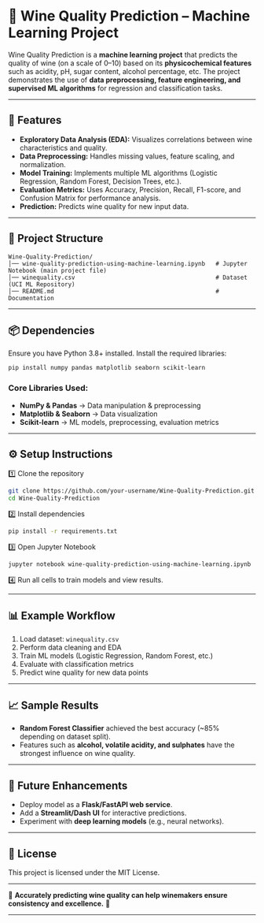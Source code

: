 # 🍷 Wine Quality Prediction – Machine Learning Project

Wine Quality Prediction is a **machine learning project** that predicts the quality of wine (on a scale of 0–10) based on its **physicochemical features** such as acidity, pH, sugar content, alcohol percentage, etc. The project demonstrates the use of **data preprocessing, feature engineering, and supervised ML algorithms** for regression and classification tasks.

---

## 🌟 Features

* **Exploratory Data Analysis (EDA):** Visualizes correlations between wine characteristics and quality.
* **Data Preprocessing:** Handles missing values, feature scaling, and normalization.
* **Model Training:** Implements multiple ML algorithms (Logistic Regression, Random Forest, Decision Trees, etc.).
* **Evaluation Metrics:** Uses Accuracy, Precision, Recall, F1-score, and Confusion Matrix for performance analysis.
* **Prediction:** Predicts wine quality for new input data.

---

## 📂 Project Structure

```
Wine-Quality-Prediction/
│── wine-quality-prediction-using-machine-learning.ipynb   # Jupyter Notebook (main project file)
│── winequality.csv                                        # Dataset (UCI ML Repository)
│── README.md                                              # Documentation
```

---

## 📦 Dependencies

Ensure you have Python 3.8+ installed. Install the required libraries:

```bash
pip install numpy pandas matplotlib seaborn scikit-learn
```

### Core Libraries Used:

* **NumPy & Pandas** → Data manipulation & preprocessing
* **Matplotlib & Seaborn** → Data visualization
* **Scikit-learn** → ML models, preprocessing, evaluation metrics

---

## ⚙️ Setup Instructions

1️⃣ Clone the repository

```bash
git clone https://github.com/your-username/Wine-Quality-Prediction.git
cd Wine-Quality-Prediction
```

2️⃣ Install dependencies

```bash
pip install -r requirements.txt
```

3️⃣ Open Jupyter Notebook

```bash
jupyter notebook wine-quality-prediction-using-machine-learning.ipynb
```

4️⃣ Run all cells to train models and view results.

---

## 📊 Example Workflow

1. Load dataset: `winequality.csv`
2. Perform data cleaning and EDA
3. Train ML models (Logistic Regression, Random Forest, etc.)
4. Evaluate with classification metrics
5. Predict wine quality for new data points

---

## 📈 Sample Results

* **Random Forest Classifier** achieved the best accuracy (~85% depending on dataset split).
* Features such as **alcohol, volatile acidity, and sulphates** have the strongest influence on wine quality.

---

## 🚀 Future Enhancements

* Deploy model as a **Flask/FastAPI web service**.
* Add a **Streamlit/Dash UI** for interactive predictions.
* Experiment with **deep learning models** (e.g., neural networks).

---

## 📜 License

This project is licensed under the MIT License.

---

🍷 **Accurately predicting wine quality can help winemakers ensure consistency and excellence.** 🚀

---
